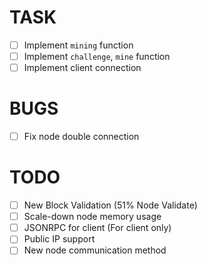 # TASK
- [ ] Implement `mining` function
- [ ] Implement `challenge`, `mine` function
- [ ] Implement client connection

# BUGS
- [ ] Fix node double connection

# TODO
- [ ] New Block Validation (51% Node Validate)
- [ ] Scale-down node memory usage
- [ ] JSONRPC for client (For client only)
- [ ] Public IP support
- [ ] New node communication method